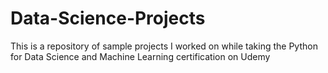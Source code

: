 # Data-Science-Projects
This is a repository of sample projects I worked on while taking the Python for Data Science and Machine Learning certification on Udemy
